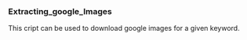 ### Extracting_google_Images

This cript can be used to download google images for a given keyword.

